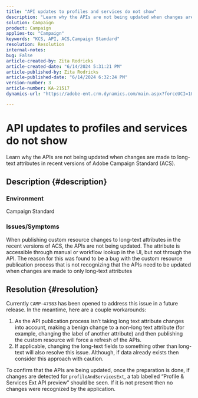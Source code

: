 ```yaml
---
title: "API updates to profiles and services do not show"
description: "Learn why the APIs are not being updated when changes are made to long-text attributes in recent versions of Adobe Campaign Standard (ACS)."
solution: Campaign
product: Campaign
applies-to: "Campaign"
keywords: "KCS, API, ACS,Campaign Standard"
resolution: Resolution
internal-notes: 
bug: False
article-created-by: Zita Rodricks
article-created-date: "6/14/2024 5:31:21 PM"
article-published-by: Zita Rodricks
article-published-date: "6/14/2024 6:32:24 PM"
version-number: 3
article-number: KA-21517
dynamics-url: "https://adobe-ent.crm.dynamics.com/main.aspx?forceUCI=1&pagetype=entityrecord&etn=knowledgearticle&id=c1caaae7-732a-ef11-840a-002248084fbb"

---
```

# API updates to profiles and services do not show


Learn why the APIs are not being updated when changes are made to long-text attributes in recent versions of Adobe Campaign Standard (ACS).

## Description {#description}


### Environment

Campaign Standard

### Issues/Symptoms

When publishing custom resource changes to long-text attributes in the recent versions of ACS, the APIs are not being updated. The attribute is accessible through manual or workflow lookup in the UI, but not through the API. The reason for this was found to be a bug with the custom resource publication process that is not recognizing that the APIs need to be updated when changes are made to only long-text attributes


## Resolution {#resolution}


Currently `CAMP-47983` has been opened to address this issue in a future release. In the meantime, here are a couple workarounds:

1. As the API publication process isn’t taking long text attribute changes into account, making a benign change to a non-long text attribute (for example, changing the label of another attribute) and then publishing the custom resource will force a refresh of the APIs.
2. If applicable, changing the long-text fields to something other than long-text will also resolve this issue. Although, if data already exists then consider this approach with caution.


To confirm that the APIs are being updated, once the preparation is done, if changes are detected for `profileAndServicesExt`, a tab labelled “Profile & Services Ext API preview” should be seen. If it is not present then no changes were recognized by the application.
